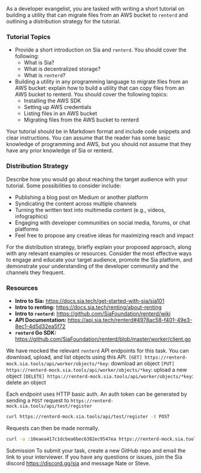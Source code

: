 As a developer evangelist, you are tasked with writing a short tutorial on building a utility that can migrate files from an AWS bucket to `renterd` and outlining a distribution strategy for the tutorial.

### Tutorial Topics
- Provide a short introduction on Sia and `renterd`. You should cover the following:  
	- What is Sia?
	- What is decentralized storage?
	- What is `renterd`?
- Building a utility in any programming language to migrate files from an AWS bucket: explain how to build a utility that can copy files from an AWS bucket to renterd. You should cover the following topics:
	- Installing the AWS SDK
	- Setting up AWS credentials
	- Listing files in an AWS bucket
	- Migrating files from the AWS bucket to renterd

Your tutorial should be in Markdown format and include code snippets and clear instructions. You can assume that the reader has some basic knowledge of programming and AWS, but you should not assume that they have any prior knowledge of Sia or renterd.

### Distribution Strategy
Describe how you would go about reaching the target audience with your tutorial. Some possibilities to consider include:
- Publishing a blog post on Medium or another platform
- Syndicating the content across multiple channels
- Turning the written text into multimedia content (e.g., videos, infographics)
- Engaging with developer communities on social media, forums, or chat platforms
- Feel free to propose any creative ideas for maximizing reach and impact

For the distribution strategy, briefly explain your proposed approach, along with any relevant examples or resources. Consider the most effective ways to engage and educate your target audience, promote the Sia platform, and demonstrate your understanding of the developer community and the channels they frequent.

### Resources

- **Intro to Sia:** https://docs.sia.tech/get-started-with-sia/sia101
- **Intro to renting:** https://docs.sia.tech/renting/about-renting
- **Intro to `renterd`:** https://github.com/SiaFoundation/renterd/wiki
- **API Documentation:** https://api.sia.tech/renterd#4978ac58-f401-49e3-8ec1-4d5d32ea5f72
- **`renterd` Go SDK:** https://github.com/SiaFoundation/renterd/blob/master/worker/client.go

We have mocked the relevant `renterd` API endpoints for this task. You can download, upload, and list objects using this API.
`[GET] https://renterd-mock.sia.tools/api/worker/objects/*key`: download an object
`[PUT] https://renterd-mock.sia.tools/api/worker/objects/*key`: upload a new object
`[DELETE] https://renterd-mock.sia.tools/api/worker/objects/*key`: delete an object

Each endpoint uses HTTP basic auth. An auth token can be generated by sending a `POST` request to `https://renterd-mock.sia.tools/api/test/register`
```sh
curl https://renterd-mock.sia.tools/api/test/register -X POST
```

Requests can then be made normally.
```sh
curl -u :10eaea417c1dcbea6bec6382ec9547ea https://renterd-mock.sia.tools/api/worker/objects/foo/bar.jpg
```
Submission
To submit your task, create a new GitHub repo and email the link to your interviewer. If you have any questions or issues, join the Sia discord https://discord.gg/sia and message Nate or Steve.
